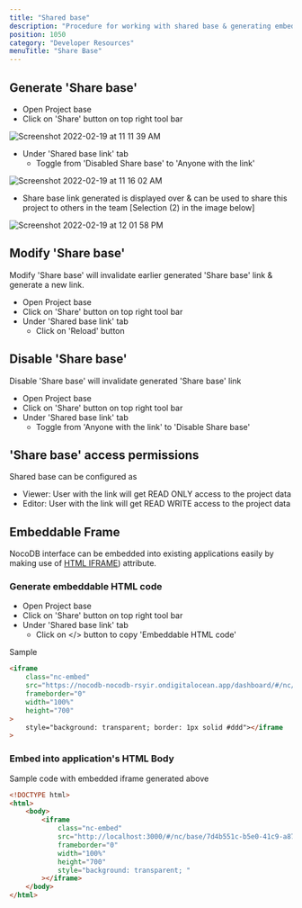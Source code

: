 ```yaml
---
title: "Shared base"
description: "Procedure for working with shared base & generating embedded IFRAMEs"
position: 1050
category: "Developer Resources"
menuTitle: "Share Base"
---
```


## Generate 'Share base'

-   Open Project base
-   Click on 'Share' button on top right tool bar

![Screenshot 2022-02-19 at 11 11 39 AM](https://user-images.githubusercontent.com/86527202/154789342-11546764-11ac-4ad1-a830-84cb603156b7.png)

-   Under 'Shared base link' tab
    -   Toggle from 'Disabled Share base' to 'Anyone with the link'

![Screenshot 2022-02-19 at 11 16 02 AM](https://user-images.githubusercontent.com/86527202/154789352-87e65fcc-fbe5-48f0-a1e1-e54dce91a1f3.png)

-   Share base link generated is displayed over & can be used to share this project to others in the team [Selection (2) in the image below]

![Screenshot 2022-02-19 at 12 01 58 PM](https://user-images.githubusercontent.com/86527202/154789725-a1194e30-3101-423a-bd5c-25009c361b96.png)

## Modify 'Share base'

Modify 'Share base' will invalidate earlier generated 'Share base' link & generate a new link.

-   Open Project base
-   Click on 'Share' button on top right tool bar
-   Under 'Shared base link' tab
    -   Click on 'Reload' button

## Disable 'Share base'

Disable 'Share base' will invalidate generated 'Share base' link

-   Open Project base
-   Click on 'Share' button on top right tool bar
-   Under 'Shared base link' tab
    -   Toggle from 'Anyone with the link' to 'Disable Share base'

## 'Share base' access permissions

Shared base can be configured as

-   Viewer: User with the link will get READ ONLY access to the project data
-   Editor: User with the link will get READ WRITE access to the project data

## Embeddable Frame

NocoDB interface can be embedded into existing applications easily by making use of [HTML IFRAME](https://developer.mozilla.org/en-US/docs/Web/HTML/Element/iframe)) attribute.

### Generate embeddable HTML code

-   Open Project base
-   Click on 'Share' button on top right tool bar
-   Under 'Shared base link' tab
    -   Click on </> button to copy 'Embeddable HTML code'

Sample

```html
<iframe
    class="nc-embed"
    src="https://nocodb-nocodb-rsyir.ondigitalocean.app/dashboard/#/nc/base/e3bba9df-4fc1-4d11-b7ce-41c4a3ad6810?embed"
    frameborder="0"
    width="100%"
    height="700"
>
    style="background: transparent; border: 1px solid #ddd"></iframe
>
```

### Embed into application's HTML Body

Sample code with embedded iframe generated above

```html
<!DOCTYPE html>
<html>
    <body>
        <iframe
            class="nc-embed"
            src="http://localhost:3000/#/nc/base/7d4b551c-b5e0-41c9-a87b-f3984c21d2c7?embed"
            frameborder="0"
            width="100%"
            height="700"
            style="background: transparent; "
        ></iframe>
    </body>
</html>
```
